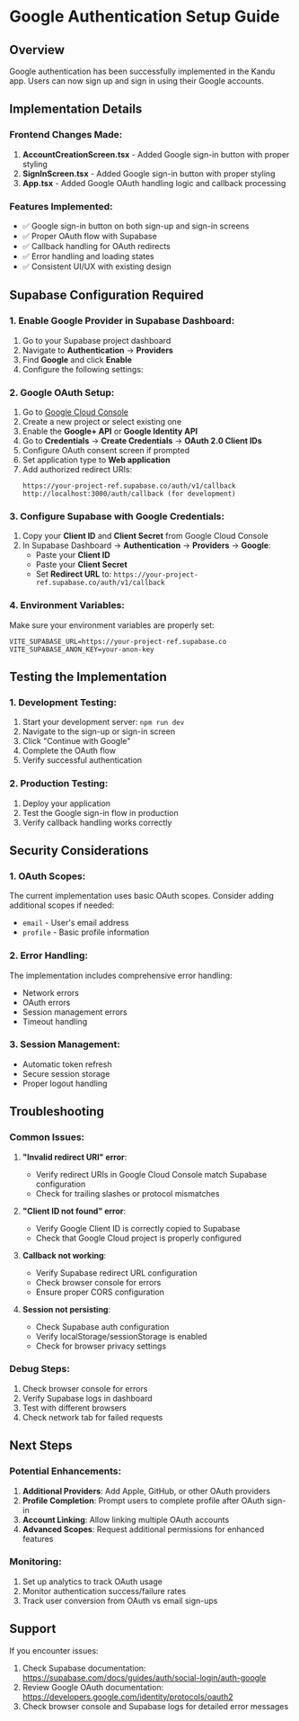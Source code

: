 # Google Authentication Setup Guide

## Overview
Google authentication has been successfully implemented in the Kandu app. Users can now sign up and sign in using their Google accounts.

## Implementation Details

### Frontend Changes Made:
1. **AccountCreationScreen.tsx** - Added Google sign-in button with proper styling
2. **SignInScreen.tsx** - Added Google sign-in button with proper styling  
3. **App.tsx** - Added Google OAuth handling logic and callback processing

### Features Implemented:
- ✅ Google sign-in button on both sign-up and sign-in screens
- ✅ Proper OAuth flow with Supabase
- ✅ Callback handling for OAuth redirects
- ✅ Error handling and loading states
- ✅ Consistent UI/UX with existing design

## Supabase Configuration Required

### 1. Enable Google Provider in Supabase Dashboard:
1. Go to your Supabase project dashboard
2. Navigate to **Authentication** → **Providers**
3. Find **Google** and click **Enable**
4. Configure the following settings:

### 2. Google OAuth Setup:
1. Go to [Google Cloud Console](https://console.cloud.google.com/)
2. Create a new project or select existing one
3. Enable the **Google+ API** or **Google Identity API**
4. Go to **Credentials** → **Create Credentials** → **OAuth 2.0 Client IDs**
5. Configure OAuth consent screen if prompted
6. Set application type to **Web application**
7. Add authorized redirect URIs:
   ```
   https://your-project-ref.supabase.co/auth/v1/callback
   http://localhost:3000/auth/callback (for development)
   ```

### 3. Configure Supabase with Google Credentials:
1. Copy your **Client ID** and **Client Secret** from Google Cloud Console
2. In Supabase Dashboard → **Authentication** → **Providers** → **Google**:
   - Paste your **Client ID**
   - Paste your **Client Secret**
   - Set **Redirect URL** to: `https://your-project-ref.supabase.co/auth/v1/callback`

### 4. Environment Variables:
Make sure your environment variables are properly set:
```env
VITE_SUPABASE_URL=https://your-project-ref.supabase.co
VITE_SUPABASE_ANON_KEY=your-anon-key
```

## Testing the Implementation

### 1. Development Testing:
1. Start your development server: `npm run dev`
2. Navigate to the sign-up or sign-in screen
3. Click "Continue with Google"
4. Complete the OAuth flow
5. Verify successful authentication

### 2. Production Testing:
1. Deploy your application
2. Test the Google sign-in flow in production
3. Verify callback handling works correctly

## Security Considerations

### 1. OAuth Scopes:
The current implementation uses basic OAuth scopes. Consider adding additional scopes if needed:
- `email` - User's email address
- `profile` - Basic profile information

### 2. Error Handling:
The implementation includes comprehensive error handling:
- Network errors
- OAuth errors
- Session management errors
- Timeout handling

### 3. Session Management:
- Automatic token refresh
- Secure session storage
- Proper logout handling

## Troubleshooting

### Common Issues:

1. **"Invalid redirect URI" error**:
   - Verify redirect URIs in Google Cloud Console match Supabase configuration
   - Check for trailing slashes or protocol mismatches

2. **"Client ID not found" error**:
   - Verify Google Client ID is correctly copied to Supabase
   - Check that Google Cloud project is properly configured

3. **Callback not working**:
   - Verify Supabase redirect URL configuration
   - Check browser console for errors
   - Ensure proper CORS configuration

4. **Session not persisting**:
   - Check Supabase auth configuration
   - Verify localStorage/sessionStorage is enabled
   - Check for browser privacy settings

### Debug Steps:
1. Check browser console for errors
2. Verify Supabase logs in dashboard
3. Test with different browsers
4. Check network tab for failed requests

## Next Steps

### Potential Enhancements:
1. **Additional Providers**: Add Apple, GitHub, or other OAuth providers
2. **Profile Completion**: Prompt users to complete profile after OAuth sign-in
3. **Account Linking**: Allow linking multiple OAuth accounts
4. **Advanced Scopes**: Request additional permissions for enhanced features

### Monitoring:
1. Set up analytics to track OAuth usage
2. Monitor authentication success/failure rates
3. Track user conversion from OAuth vs email sign-ups

## Support

If you encounter issues:
1. Check Supabase documentation: https://supabase.com/docs/guides/auth/social-login/auth-google
2. Review Google OAuth documentation: https://developers.google.com/identity/protocols/oauth2
3. Check browser console and Supabase logs for detailed error messages




